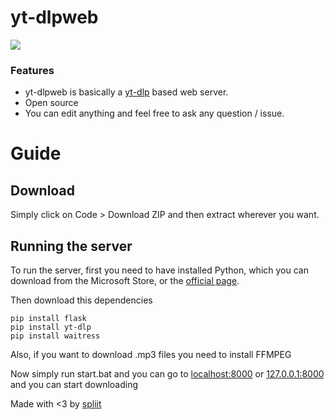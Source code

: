 # yt-dlpweb

![](https://repository-images.githubusercontent.com/307260205/b6a8d716-9c7b-40ec-bc44-6422d8b741a0)

### Features

- yt-dlpweb is basically a [yt-dlp](https://github.com/yt-dlp/yt-dlp "yt-dlp source code") based web server.
- Open source
- You can edit anything and feel free to ask any question / issue.

# Guide

## Download

Simply click on Code > Download ZIP and then extract wherever you want.

## Running the server

To run the server, first you need to have installed Python, which you can download from the Microsoft Store, or the [official page](https://www.python.org/downloads/).

Then download this dependencies

    pip install flask
    pip install yt-dlp
	pip install waitress

Also, if you want to download .mp3 files you need to install FFMPEG

Now simply run start.bat and you can go to [localhost:8000](localhost:8000) or [127.0.0.1:8000](127.0.0.1:8000) and you can start downloading

Made with <3 by [spliit](https://github.com/spliitbtw)
